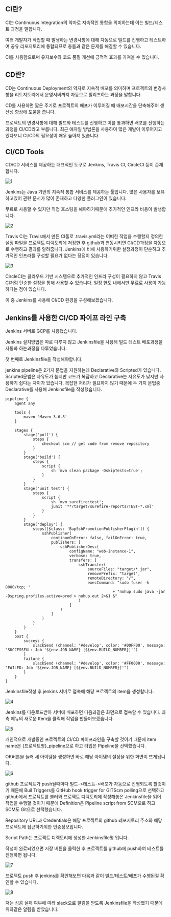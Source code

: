 ## CI란?

CI는 Continuous Integration의 약자로 지속적인 통합을 의미하는데 이는 빌드/테스트 과정을 말합니다.

여러 개발자가 작업할 때 발생하는 변경사항에 대해 자동으로 빌드를 진행하고 테스트하여 공유 리포지토리에 통합되므로 충돌과 같은 문제를 해결할 수 있습니다.

CI를 사용함으로써 유지보수와 코드 품질 개선에 긍적적 효과를 가져올 수 있습니다.



## CD란?

CD는 Continuous Deployment의 약자로 지속적 배포를 의미하며 프로젝트의 변경사항을 리토지토리에서 운영서버까지 자동으로 릴리즈하는 과정을 말합니다.

CD를 사용하면 짧은 주기로 프로젝트의 배포가 이루어질 때 배포시간을 단축해주어 생산성 향상에 도움을 줍니다.



프로젝트의 변경사항에 대해 빌드와 테스트를 진행하고 이를 통과하면 배포를 진행하는과정을 CI/CD라고 부릅니다. 최근 애자일 방법론을 사용하여 많은 개발이 이루어지고 있다보니 CI/CD의 필요성이 매우 높아져 있습니다.



## CI/CD Tools

CD/CD 서비스를 제공하는 대표적인 도구로 Jenkins, Travis CI, CircleCI 등이 존재합니다.



![1](/assets/image/cicd_jenkins/1.png)

Jenkins는 Java 기반의 지속적 통합 서비스를 제공하는 툴입니다. 많은 사용자를 보유하고있어 관련 문서가 많이 존재하고 다양한 플러그인이 있습니다.

무료로 사용할 수 있지만 직접 호스팅을 해야하기때문에 추가적인 인프라 비용이 발생합니다.



![2](/assets/image/cicd_jenkins/2.png)

Travis CI는 Travis에서 만든 CI툴로 .travis.yml라는 어떠한 작업을 수행할지 정의한 설정 파일을 프로젝트 디렉토리에 저장한 후 github과 연동시키면 CI/CD과정을 자동으로 수행하고 결과를 알려줍니다. Jenkins에 비해 사용하기위한 설정과정이 단순하고 추가적인 인프라를 구성할 필요가 없다는 장점이 있습니다.



![3](/assets/image/cicd_jenkins/3.png)

CircleCI는 클라우드 기반 시스템으로 추가적인 인프라 구성이 필요하지 않고 Travis CI처럼 단순한 설정을 통해 사용할 수 있습니다. 일정 한도 내에서만 무료로 사용이 가능하다는 점이 있습니다.



이 중  Jenkins를 사용해 CI/CD 환경을 구성해보겠습니다.



## Jenkins를 사용한 CI/CD 파이프 라인 구축

Jenkins 서버로 GCP를 사용했습니다.

Jenkins 설치방법은 따로 다루지 않고 Jenkinsfile을 사용해 빌드 테스트 배포과정을 자동화 하는과정을 다루었습니다.



첫 번째로 Jenkinsfile을 작성해야합니다.

jenkins pipeline은 2가지 문법을 지원하는데 Declarative와 Scripted가 있습니다. Scripted문법은 자유도가 높지만 코드가 복잡하고 Declarative는 자유도가 낮지만 사용하기 쉽다는 차이가 있습니다. 복잡한 처리가 필요하지 않기 때문에 두 가지 문법중 Declarative를 사용해 Jenkinsfile을 작성했습니다.

```
pipeline {
    agent any

    tools {
        maven 'Maven 3.6.3'
    }

    stages {
        stage('poll') {
            steps {
                checkout scm // get code from remove repository
            }
        }
        stage('build') {
            steps {
                script {
                    sh 'mvn clean package -DskipTests=true';
                }
            }
        }
        stage('unit test') {
            steps {
                script {
                    sh 'mvn surefire:test';
                    junit '**/target/surefire-reports/TEST-*.xml'
                }
            }
        }
        stage('deploy') {
            steps([$class: 'BapSshPromotionPublisherPlugin']) {
                sshPublisher(
                    continueOnError: false, failOnError: true,
                    publishers: [
                        sshPublisherDesc(
                            configName: "web-instance-1",
                            verbose: true,
                            transfers: [
                                sshTransfer(
                                    sourceFiles: "target/*.jar",
                                    removePrefix: "target",
                                    remoteDirectory: "/",
                                    execCommand: "sudo fuser -k 8080/tcp; "
                                               + "nohup sudo java -jar -Dspring.profiles.active=prod > nohup.out 2>&1 &"
                                )
                            ]
                        )
                    ]
                )
            }
        }
    }
    post {
        success {
            slackSend (channel: '#develop', color: '#00FF00', message: "SUCCESSFUL: Job '${env.JOB_NAME} [${env.BUILD_NUMBER}]'")
        }
        failure {
            slackSend (channel: '#develop', color: '#FF0000', message: "FAILED: Job '${env.JOB_NAME} [${env.BUILD_NUMBER}]'")
        }
    }
}
```

Jenkinsfile작성 후 jenkins 서버로 접속해 해당 프로젝트의 item을 생성합니다.

![4](/assets/image/cicd_jenkins/4.png)

Jenkins를 다운로드받아 서버에 배포하면 다음과같은 화면으로 접속할 수 있습니다. 좌측 메뉴의 새로운 Item을 클릭해 작업을 만들어보겠습니다.

![5](/assets/image/cicd_jenkins/5.png)

개인적으로 개발중인 프로젝트의 CI/CD 파이프라인을 구축할 것이기 때문에 item name은 {프로젝트명}_pipeline으로 하고 타입은 Pipeline을 선택했습니다.

OK버튼을 눌러 새 아이템을 생성하면 바로 해당 아이템의 설정을 위한 화면이 뜨게됩니다.

![6](/assets/image/cicd_jenkins/6.png)

github 프로젝트가 push될때마다 빌드->테스트->배포가 자동으로 진행되도록 할것이기 때문에 Buil Triggers를 GitHub hook trigger for GITScm polling으로 선택하고 github에서 프로젝트를 불러와 프로젝트 디렉토리에 작성해놓은 Jenkinsfile을 읽어 작업을 수행할 것이기 때문에 Definition은 Pipeline script from SCM으로 하고 SCM도 Git으로 선택했습니다.

Repository URL과 Credentials은 해당 프로젝트의 github 레포지토리 주소와 해당 프로젝트에 접근하기위한 인증정보입니다.

Script Path는 프로젝트 디렉토리에 생성한 Jenkinsfile명 입니다.

작성이 완료되었으면 저장 버튼을 클릭한 후 프로젝트를 github에 push하여 테스트를 진행하면 됩니다.

![7](/assets/image/cicd_jenkins/7.png)

프로젝트 push 후 jenkins를 확인해보면 다음과 같이 빌드/테스트/배포가 수행된걸 확인할 수 있습니다.

![8](/assets/image/cicd_jenkins/8.png)

저는 성공 실패 여부에 따라 slack으로 알림을 받도록 Jenkinsfile을 작성했기 때문에 위와같은 알림을 받았습니다.

